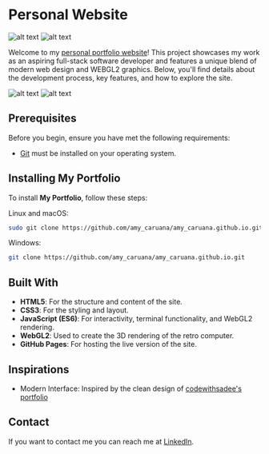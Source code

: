 # Personal Website
![alt text](https://img.shields.io/badge/Javascript_(ES6)-WebGL2-blue) ![alt text](https://img.shields.io/badge/HTML5-CSS3-green)


Welcome to my [personal portfolio website](https://amy_caruana.github.io/)! This project showcases my work as an aspiring full-stack software developer and features a unique blend of modern web design and WEBGL2 graphics. Below, you'll find details about the development process, key features, and how to explore the site.

![alt text](https://github.com/amy-caruana/amy_caruana.github.io/assets/images/screen1.png)
![alt text](https://github.com/amy-caruana/amy_caruana.github.io/assets/images/screen2.png)

## Prerequisites
Before you begin, ensure you have met the following requirements:

* [Git](https://git-scm.com/downloads "Download Git") must be installed on your operating system.

## Installing My Portfolio
To install **My Portfolio**, follow these steps:

Linux and macOS:

```bash
sudo git clone https://github.com/amy_caruana/amy_caruana.github.io.git
```

Windows:

```bash
git clone https://github.com/amy_caruana/amy_caruana.github.io.git
```

## Built With
- **HTML5**: For the structure and content of the site.
- **CSS3**: For the styling and layout.
- **JavaScript (ES6)**: For interactivity, terminal functionality, and WebGL2 rendering.
- **WebGL2**: Used to create the 3D rendering of the retro computer.
- **GitHub Pages**: For hosting the live version of the site.

## Inspirations
- Modern Interface: Inspired by the clean design of [codewithsadee's portfolio](https://codewithsadee.github.io/vcard-personal-portfolio/)

## Contact
If you want to contact me you can reach me at [LinkedIn](https://www.linkedin.com/in/amy-caruana-345247311/).

